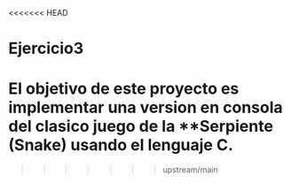 <<<<<<< HEAD
# Ejercicio3
El objetivo de este proyecto es implementar una version en consola del clasico juego de la **Serpiente (Snake) usando el lenguaje C.
=======

>>>>>>> upstream/main
